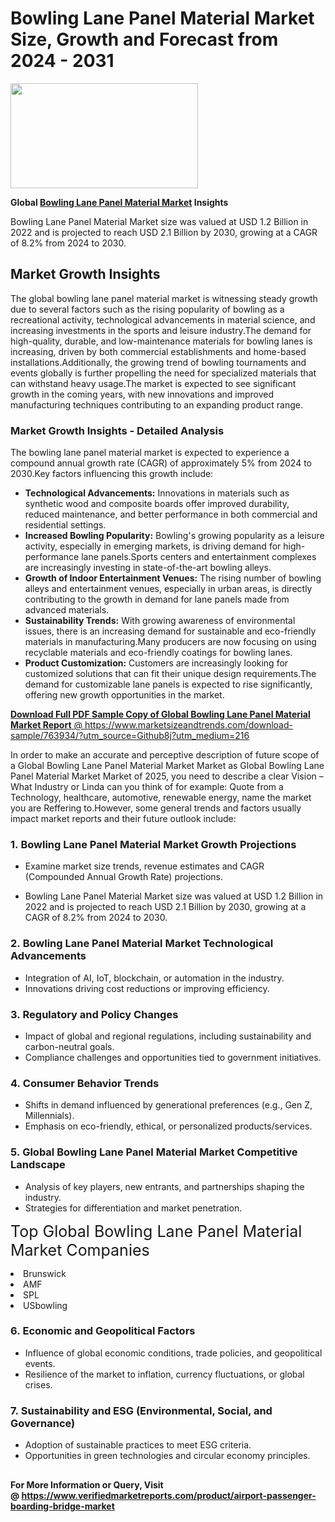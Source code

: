 <H1>Bowling Lane Panel Material Market Size, Growth and Forecast from 2024 - 2031</H1><img class="aligncenter size-medium wp-image-584254" src="https://thirdeyenews.in/wp-content/uploads/2024/09/Global-Market-Research-300x168.jpeg" alt="" width="300" height="168" /><p><strong>Global&nbsp;<a href="https://www.marketsizeandtrends.com/download-sample/763934/?utm_source=Github8j?utm_medium=216">Bowling Lane Panel Material Market</a> Insights</strong></p><p>Bowling Lane Panel Material Market size was valued at USD 1.2 Billion in 2022 and is projected to reach USD 2.1 Billion by 2030, growing at a CAGR of 8.2% from 2024 to 2030.</p><p><!DOCTYPE html> <html lang="en"> <head> <meta charset="UTF-8"> <meta name="viewport" content="width=device-width, initial-scale=1.0"> <title>Bowling Lane Panel Material Market Growth Insights</title> </head> <body> <h2>Market Growth Insights</h2> <p>The global bowling lane panel material market is witnessing steady growth due to several factors such as the rising popularity of bowling as a recreational activity, technological advancements in material science, and increasing investments in the sports and leisure industry.The demand for high-quality, durable, and low-maintenance materials for bowling lanes is increasing, driven by both commercial establishments and home-based installations.Additionally, the growing trend of bowling tournaments and events globally is further propelling the need for specialized materials that can withstand heavy usage.The market is expected to see significant growth in the coming years, with new innovations and improved manufacturing techniques contributing to an expanding product range.</p> <p><a href="download_sample_link_here"></a></p> <h3>Market Growth Insights - Detailed Analysis</h3> <p>The bowling lane panel material market is expected to experience a compound annual growth rate (CAGR) of approximately 5% from 2024 to 2030.Key factors influencing this growth include:</p> <ul> <li><strong>Technological Advancements:</strong> Innovations in materials such as synthetic wood and composite boards offer improved durability, reduced maintenance, and better performance in both commercial and residential settings.</li> <li><strong>Increased Bowling Popularity:</strong> Bowling's growing popularity as a leisure activity, especially in emerging markets, is driving demand for high-performance lane panels.Sports centers and entertainment complexes are increasingly investing in state-of-the-art bowling alleys.</li> <li><strong>Growth of Indoor Entertainment Venues:</strong> The rising number of bowling alleys and entertainment venues, especially in urban areas, is directly contributing to the growth in demand for lane panels made from advanced materials.</li> <li><strong>Sustainability Trends:</strong> With growing awareness of environmental issues, there is an increasing demand for sustainable and eco-friendly materials in manufacturing.Many producers are now focusing on using recyclable materials and eco-friendly coatings for bowling lanes.</li> <li><strong>Product Customization:</strong> Customers are increasingly looking for customized solutions that can fit their unique design requirements.The demand for customizable lane panels is expected to rise significantly, offering new growth opportunities in the market.</li> </ul> <p><a href="get_more_link_here"></p><p><span class=""><strong>Download Full PDF Sample Copy of Global Bowling Lane Panel Material Market Report</strong> @ <a href="https://www.marketsizeandtrends.com/download-sample/763934/?utm_source=Github8j?utm_medium=216" target="_blank">https://www.marketsizeandtrends.com/download-sample/763934/?utm_source=Github8j?utm_medium=216</a></span></p><p>In order to make an accurate and perceptive description of future scope of a Global&nbsp;Bowling Lane Panel Material Market Market as Global&nbsp;Bowling Lane Panel Material Market Market of 2025, you need to describe a clear Vision &ndash; What Industry or Linda can you think of for example: Quote from a Technology, healthcare, automotive, renewable energy, name the market you are Reffering to.However, some general trends and factors usually impact market reports and their future outlook include:</p><h3>1.&nbsp;<strong>Bowling Lane Panel Material Market Growth Projections</strong></h3><ul><li>Examine market size trends, revenue estimates and CAGR (Compounded Annual Growth Rate) projections.</li><li><p>Bowling Lane Panel Material Market size was valued at USD 1.2 Billion in 2022 and is projected to reach USD 2.1 Billion by 2030, growing at a CAGR of 8.2% from 2024 to 2030.</p></li></ul><h3>2.&nbsp;<strong>Bowling Lane Panel Material Market Technological Advancements</strong></h3><ul><li>Integration of AI, IoT, blockchain, or automation in the industry.</li><li>Innovations driving cost reductions or improving efficiency.</li></ul><h3>3.&nbsp;<strong>Regulatory and Policy Changes</strong></h3><ul><li>Impact of global and regional regulations, including sustainability and carbon-neutral goals.</li><li>Compliance challenges and opportunities tied to government initiatives.</li></ul><h3>4.&nbsp;<strong>Consumer Behavior Trends</strong></h3><ul><li>Shifts in demand influenced by generational preferences (e.g., Gen Z, Millennials).</li><li>Emphasis on eco-friendly, ethical, or personalized products/services.</li></ul><h3>5.&nbsp;<strong>Global Bowling Lane Panel Material Market Competitive Landscape</strong></h3><ul><li>Analysis of key players, new entrants, and partnerships shaping the industry.</li><li>Strategies for differentiation and market penetration.</li></ul><p data-pm-slice="1 1 []"><span style="color: inherit; font-family: inherit; font-size: 25px;">Top Global Bowling Lane Panel Material Market Companies</span></p><div class="" data-test-id=""><p><li>Brunswick</li><li> AMF</li><li> SPL</li><li> USbowling</li></p></div><h3>6.&nbsp;<strong>Economic and Geopolitical Factors</strong></h3><ul><li>Influence of global economic conditions, trade policies, and geopolitical events.</li><li>Resilience of the market to inflation, currency fluctuations, or global crises.</li></ul><h3>7.&nbsp;<strong>Sustainability and ESG (Environmental, Social, and Governance)</strong></h3><ul><li>Adoption of sustainable practices to meet ESG criteria.</li><li>Opportunities in green technologies and circular economy principles.</li></ul><h2><strong style="font-size: 14px;">For More Information or Query, Visit @&nbsp;</strong><a style="background-color: #ffffff; font-size: 14px;" href="https://www.marketsizeandtrends.com/report/bowling-lane-panel-material-market/" target="_blank">https://www.verifiedmarketreports.com/product/airport-passenger-boarding-bridge-market</a></h2>
